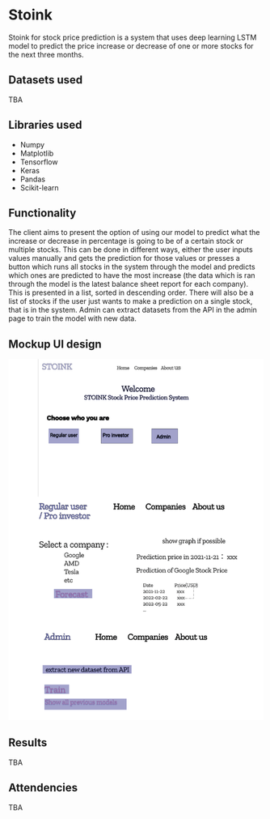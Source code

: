 # Stoink

Stoink for stock price prediction is a system that uses deep learning LSTM model to predict the price increase or decrease of one or more stocks for the next three months.

## Datasets used 
TBA 


## Libraries used 
 - Numpy 
 - Matplotlib
 - Tensorflow 
 - Keras 
 - Pandas
 - Scikit-learn 

## Functionality 
The client aims to present the option of using our model to predict what the increase or decrease in percentage is going to be of a certain stock or multiple stocks. This can be done in different ways, either the user inputs values manually and gets the prediction for those values or presses a button which runs all stocks in the system through the model and predicts which ones are predicted to have the most increase (the data which is ran through the model is the latest balance sheet report for each company). This is presented in a list, sorted in descending order. There will also be a list of stocks if the user just wants to make a prediction on a single stock, that is in the system. Admin can extract datasets from the API in the admin page to train the model with new data. 


## Mockup UI design 
![mockup_v1](mockup/mockup_v1.png)

## Results
TBA

## Attendencies 
TBA

